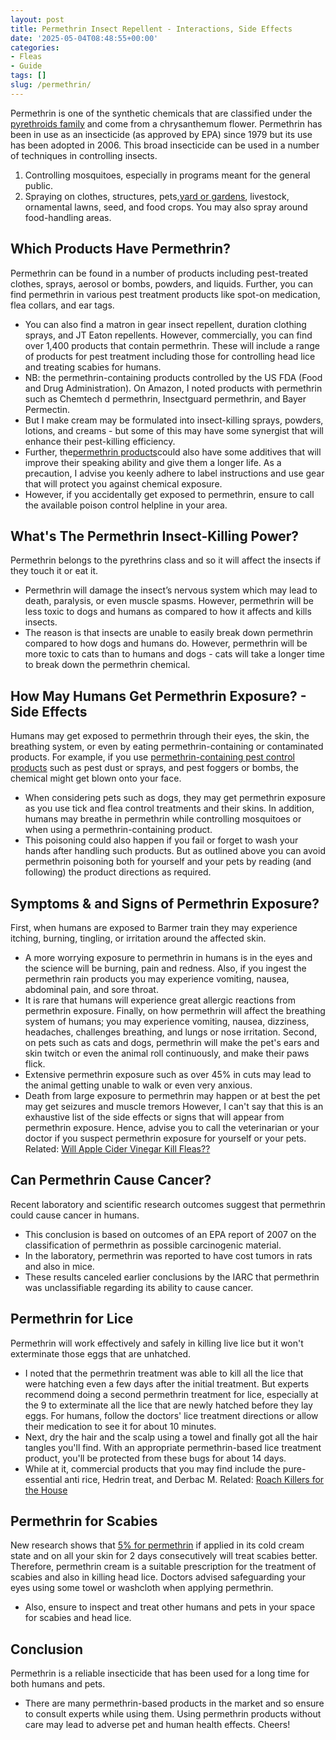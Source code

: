 ```yaml
---
layout: post
title: Permethrin Insect Repellent - Interactions, Side Effects
date: '2025-05-04T08:48:55+00:00'
categories:
- Fleas
- Guide
tags: []
slug: /permethrin/
---
```


Permethrin is one of the synthetic chemicals that are classified under the
[pyrethroids family](https://www.epa.gov/ingredients-used-pesticide-products/registration-review-pyrethrins-and-pyrethroids)
and come from a chrysanthemum flower.
Permethrin has been in use as an insecticide (as approved by EPA) since 1979 but its use has been adopted in 2006.
This broad insecticide can be used in a number of techniques in controlling insects.
1. Controlling mosquitoes, especially in programs meant for the general public.
2. Spraying on clothes, structures, pets,[yard or gardens](https://pestpolicy.com/best-flea-spray-for-yard/), livestock, ornamental lawns, seed, and food crops.
You may also spray around food-handling areas.
## Which Products Have Permethrin?
Permethrin can be found in a number of products including pest-treated clothes, sprays, aerosol or bombs, powders, and liquids.
Further, you can find permethrin in various pest treatment products like spot-on medication, flea collars, and ear tags.
- You can also find a matron in gear insect repellent, duration clothing sprays, and JT Eaton repellents.
However, commercially, you can find over 1,400 products that contain permethrin.
These will include a range of products for pest treatment including those for controlling head lice and treating scabies for humans.
- NB: the permethrin-containing products controlled by the US FDA (Food and Drug Administration).
On Amazon, I noted products with permethrin such as Chemtech d permethrin, Insectguard permethrin, and Bayer Permectin.
- But I make cream may be formulated into insect-killing sprays, powders, lotions, and creams - but some of this may have some synergist that will enhance their pest-killing efficiency.
- Further, the[permethrin products](https://pestpolicy.com/best-fogger-for-fleas/)could also have some additives that will improve their speaking ability and give them a longer life.
As a precaution, I advise you keenly adhere to label instructions and use gear that will protect you against chemical exposure.
- However, if you accidentally get exposed to permethrin, ensure to call the available poison control helpline in your area.
## What's The Permethrin Insect-Killing Power?
Permethrin belongs to the pyrethrins class and so it will affect the insects if they touch it or eat it.
- Permethrin will damage the insect’s nervous system which may lead to death, paralysis, or even muscle spasms.
However, permethrin will be less toxic to dogs and humans as compared to how it affects and kills insects.
- The reason is that insects are unable to easily break down permethrin compared to how dogs and humans do.
However, permethrin will be more toxic to cats than to humans and dogs - cats will take a longer time to break down the permethrin chemical.
## How May Humans Get Permethrin Exposure? - Side Effects
Humans may get exposed to permethrin through their eyes, the skin, the breathing system, or even by eating permethrin-containing or contaminated products.
For example, if you use
[permethrin-containing pest control products](https://pestpolicy.com/best-flea-treatment-for-cats/)
such as pest dust or sprays, and pest foggers or bombs, the chemical might get blown onto your face.
- When considering pets such as dogs, they may get permethrin exposure as you use tick and flea control treatments and their skins.
In addition, humans may breathe in permethrin while controlling mosquitoes or when using a permethrin-containing product.
- This poisoning could also happen if you fail or forget to wash your hands after handling such products.
But as outlined above you can avoid permethrin poisoning both for yourself and your pets by reading (and following) the product directions as required.
## Symptoms & and Signs of Permethrin Exposure?
First, when humans are exposed to Barmer train they may experience itching, burning, tingling, or irritation around the affected skin.
- A more worrying exposure to permethrin in humans is in the eyes and the science will be burning, pain and redness.
Also, if you ingest the permethrin rain products you may experience vomiting, nausea, abdominal pain, and sore throat.
- It is rare that humans will experience great allergic reactions from permethrin exposure.
Finally, on how permethrin will affect the breathing system of humans; you may experience vomiting, nausea, dizziness, headaches, challenges breathing, and lungs or nose irritation.
Second, on pets such as cats and dogs, permethrin will make the pet's ears and skin twitch or even the animal roll continuously, and make their paws flick.
- Extensive permethrin exposure such as over 45% in cuts may lead to the animal getting unable to walk or even very anxious.
- Death from large exposure to permethrin may happen or at best the pet may get seizures and muscle tremors
However, I can't say that this is an exhaustive list of the side effects or signs that will appear from permethrin exposure.
Hence, advise you to call the veterinarian or your doctor if you suspect permethrin exposure for yourself or your pets.
Related:
[Will Apple Cider Vinegar Kill Fleas??](https://pestpolicy.com/does-apple-cider-vinegar-kill-fleas/)
## Can Permethrin Cause Cancer?
Recent laboratory and scientific research outcomes suggest that permethrin could cause cancer in humans.
- This conclusion is based on outcomes of an EPA report of 2007 on the classification of permethrin as possible carcinogenic material.
- In the laboratory, permethrin was reported to have cost tumors in rats and also in mice.
- These results canceled earlier conclusions by the IARC that permethrin was unclassifiable regarding its ability to cause cancer.
## Permethrin for Lice
Permethrin will work effectively and safely in killing live lice but it won't exterminate those eggs that are unhatched.
- I noted that the permethrin treatment was able to kill all the lice that were hatching even a few days after the initial treatment.
But experts recommend doing a second permethrin treatment for lice, especially at the 9 to exterminate all the lice that are newly hatched before they lay eggs.
For humans, follow the doctors' lice treatment directions or allow their medication to see it for about 10 minutes.
- Next, dry the hair and the scalp using a towel and finally got all the hair tangles you'll find.
With an appropriate permethrin-based lice treatment product, you'll be protected from these bugs for about 14 days.
- While at it, commercial products that you may find include the pure-essential anti rice, Hedrin treat, and Derbac M.
Related:
[Roach Killers for the House](https://pestpolicy.com/best-roach-killer-for-apartments/)
## Permethrin for Scabies
New research shows that
[5% for permethrin](https://www.ncbi.nlm.nih.gov/pmc/articles/PMC1117314/)
if applied in its cold cream state and on all your skin for 2 days consecutively will treat scabies better.
Therefore, permethrin cream is a suitable prescription for the treatment of scabies and also in killing head lice.
Doctors advised safeguarding your eyes using some towel or washcloth when applying permethrin.
- Also, ensure to inspect and treat other humans and pets in your space for scabies and head lice.
## Conclusion
Permethrin is a reliable insecticide that has been used for a long time for both humans and pets.
- There are many permethrin-based products in the market and so ensure to consult experts while using them.
Using permethrin products without care may lead to adverse pet and human health effects.
Cheers!
